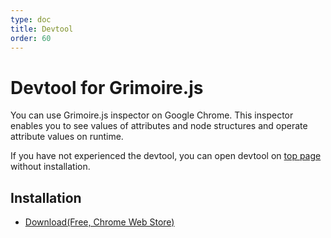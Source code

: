 ```yaml
---
type: doc
title: Devtool
order: 60
---
```


# Devtool for Grimoire.js

You can use Grimoire.js inspector on Google Chrome.
This inspector enables you to see values of attributes and node structures and operate attribute values on runtime.

If you have not experienced the devtool, you can open devtool on [top page](https://grimoire.gl) without installation.

## Installation

* [Download(Free, Chrome Web  Store)](https://chrome.google.com/webstore/detail/grimoirejs-devtool-20/clioppdjbagckdddfdhpollnkbpepkhn)
